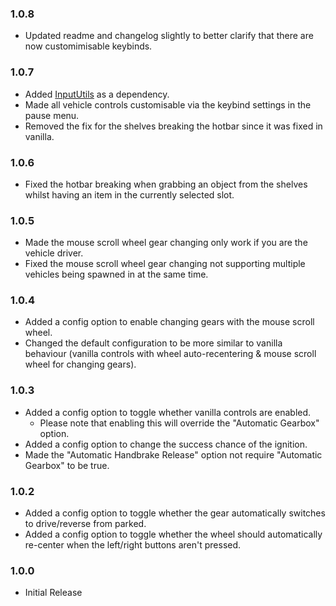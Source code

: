 ### 1.0.8

- Updated readme and changelog slightly to better clarify that there are now customimisable keybinds.

### 1.0.7

- Added [InputUtils](https://thunderstore.io/c/lethal-company/p/Rune580/LethalCompany_InputUtils/) as a dependency.
- Made all vehicle controls customisable via the keybind settings in the pause menu.
- Removed the fix for the shelves breaking the hotbar since it was fixed in vanilla.

### 1.0.6

- Fixed the hotbar breaking when grabbing an object from the shelves whilst having an item in the currently selected slot.

### 1.0.5

- Made the mouse scroll wheel gear changing only work if you are the vehicle driver.
- Fixed the mouse scroll wheel gear changing not supporting multiple vehicles being spawned in at the same time.

### 1.0.4

- Added a config option to enable changing gears with the mouse scroll wheel.
- Changed the default configuration to be more similar to vanilla behaviour (vanilla controls with wheel auto-recentering & mouse scroll wheel for changing gears).

### 1.0.3

- Added a config option to toggle whether vanilla controls are enabled.
  - Please note that enabling this will override the "Automatic Gearbox" option.
- Added a config option to change the success chance of the ignition.
- Made the "Automatic Handbrake Release" option not require "Automatic Gearbox" to be true.

### 1.0.2

- Added a config option to toggle whether the gear automatically switches to drive/reverse from parked.
- Added a config option to toggle whether the wheel should automatically re-center when the left/right buttons aren't pressed.

### 1.0.0

- Initial Release
